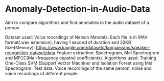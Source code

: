 # Anomaly-Detection-in-Audio-Data
Aim to compare algorithms and find anomalies in the audio dataset of a person

Dataset used: Voice recordings of Nelson Mandela. Each file is in WAV format(.wav extension), having 1 second of duration and 32KB Size(Memory): https://www.kaggle.com/datasets/kongaevans/speaker-recognition-dataset/data
Feature extraction: Spectrogram, Mel Spectrogram and MFCC(Mel-frequency cepstral coefficients).
Algorithms used: Training One-Class SVM (Support Vector Machine) and Isolation Forest using Mel Spectrogram.
Test data: Voice recordings of the same person, noise and voice recordings of different people.
